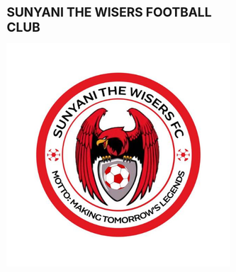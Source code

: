 # SUNYANI THE WISERS FOOTBALL CLUB
![sunyani the wisers football club badge](https://github.com/EMMANUELKUS/SUNYANI-THE-WISERS-FOOTBALL-CLUB/blob/main/1c06453d-547f-4724-8ea8-85bf4ef7df66.jpeg)
